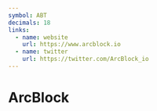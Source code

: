 ```yaml
---
symbol: ABT
decimals: 18
links:
  - name: website
    url: https://www.arcblock.io
  - name: twitter
    url: https://twitter.com/ArcBlock_io
---
```


# ArcBlock
